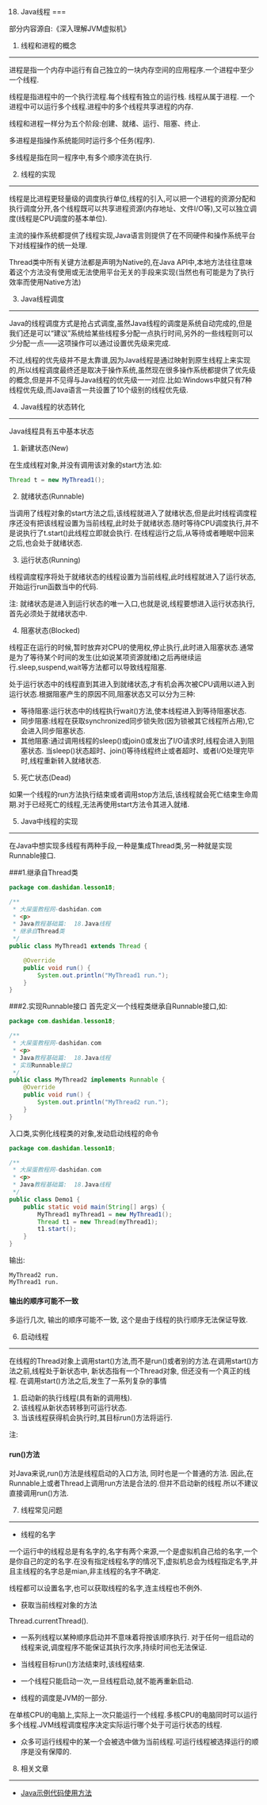 18. Java线程
===

部分内容源自:《深入理解JVM虚拟机》


1. 线程和进程的概念
---

进程是指一个内存中运行有自己独立的一块内存空间的应用程序.一个进程中至少一个线程.

线程是指进程中的一个执行流程.每个线程有独立的运行栈. 线程从属于进程. 一个进程中可以运行多个线程.进程中的多个线程共享进程的内存.

线程和进程一样分为五个阶段:创建、就绪、运行、阻塞、终止.

多进程是指操作系统能同时运行多个任务(程序).

多线程是指在同一程序中,有多个顺序流在执行.


2. 线程的实现
---
线程是比进程更轻量级的调度执行单位,线程的引入,可以把一个进程的资源分配和执行调度分开,各个线程既可以共享进程资源(内存地址、文件I/O等),又可以独立调度(线程是CPU调度的基本单位).

主流的操作系统都提供了线程实现,Java语言则提供了在不同硬件和操作系统平台下对线程操作的统一处理.

Thread类中所有关键方法都是声明为Native的,在Java API中,本地方法往往意味着这个方法没有使用或无法使用平台无关的手段来实现(当然也有可能是为了执行效率而使用Native方法)

3. Java线程调度
---

Java的线程调度方式是抢占式调度,虽然Java线程的调度是系统自动完成的,但是我们还是可以“建议”系统给某些线程多分配一点执行时间,另外的一些线程则可以少分配一点——这项操作可以通过设置优先级来完成.

不过,线程的优先级并不是太靠谱,因为Java线程是通过映射到原生线程上来实现的,所以线程调度最终还是取决于操作系统,虽然现在很多操作系统都提供了优先级的概念,但是并不见得与Java线程的优先级一一对应.比如:Windows中就只有7种线程优先级,而Java语言一共设置了10个级别的线程优先级.

4. Java线程的状态转化
---
Java线程具有五中基本状态

1. 新建状态(New)

在生成线程对象,并没有调用该对象的start方法.如:

```java
Thread t = new MyThread1();
```

2. 就绪状态(Runnable)

当调用了线程对象的start方法之后,该线程就进入了就绪状态,但是此时线程调度程序还没有把该线程设置为当前线程,此时处于就绪状态.随时等待CPU调度执行,并不是说执行了t.start()此线程立即就会执行. 在线程运行之后,从等待或者睡眠中回来之后,也会处于就绪状态.

3. 运行状态(Running)

线程调度程序将处于就绪状态的线程设置为当前线程,此时线程就进入了运行状态,开始运行run函数当中的代码.

注:
就绪状态是进入到运行状态的唯一入口,也就是说,线程要想进入运行状态执行,首先必须处于就绪状态中.

4. 阻塞状态(Blocked)

线程正在运行的时候,暂时放弃对CPU的使用权,停止执行,此时进入阻塞状态.通常是为了等待某个时间的发生(比如说某项资源就绪)之后再继续运行.sleep,suspend,wait等方法都可以导致线程阻塞.

处于运行状态中的线程直到其进入到就绪状态,才有机会再次被CPU调用以进入到运行状态.根据阻塞产生的原因不同,阻塞状态又可以分为三种:

* 等待阻塞:运行状态中的线程执行wait()方法,使本线程进入到等待阻塞状态.
* 同步阻塞:线程在获取synchronized同步锁失败(因为锁被其它线程所占用),它会进入同步阻塞状态.
* 其他阻塞:通过调用线程的sleep()或join()或发出了I/O请求时,线程会进入到阻塞状态. 当sleep()状态超时、join()等待线程终止或者超时、或者I/O处理完毕时,线程重新转入就绪状态.

5. 死亡状态(Dead)

如果一个线程的run方法执行结束或者调用stop方法后,该线程就会死亡结束生命周期.对于已经死亡的线程,无法再使用start方法令其进入就绪.

5. Java中线程的实现
---

在Java中想实现多线程有两种手段,一种是集成Thread类,另一种就是实现Runnable接口.

###1.继承自Thread类

```java
package com.dashidan.lesson18;

/**
 * 大屎蛋教程网-dashidan.com
 * <p>
 * Java教程基础篇:  18.Java线程
 * 继承自Thread类
 */
public class MyThread1 extends Thread {

    @Override
    public void run() {
        System.out.println("MyThread1 run.");
    }
}

```

###2.实现Runnable接口
首先定义一个线程类继承自Runnable接口,如: 
```java
package com.dashidan.lesson18;

/**
 * 大屎蛋教程网-dashidan.com
 * <p>
 * Java教程基础篇:  18.Java线程
 * 实现Runnable接口
 */
public class MyThread2 implements Runnable {
    @Override
    public void run() {
        System.out.println("MyThread2 run.");
    }
}
```

入口类,实例化线程类的对象,发动启动线程的命令
```java
package com.dashidan.lesson18;

/**
 * 大屎蛋教程网-dashidan.com
 * <p>
 * Java教程基础篇:  18.Java线程
 */
public class Demo1 {
    public static void main(String[] args) {
        MyThread1 myThread1 = new MyThread1();
        Thread t1 = new Thread(myThread1);
        t1.start();
    }
}
```

输出:

	MyThread2 run.
	MyThread1 run.
	
<div class="bs-callout bs-callout-warning">
    <h4>输出的顺序可能不一致</h4>
	<p>多运行几次, 输出的顺序可能不一致, 这个是由于线程的执行顺序无法保证导致.</p>
</div>

6. 启动线程
---

在线程的Thread对象上调用start()方法,而不是run()或者别的方法.在调用start()方法之前,线程处于新状态中, 新状态指有一个Thread对象, 但还没有一个真正的线程. 在调用start()方法之后,发生了一系列复杂的事情

1. 启动新的执行线程(具有新的调用栈).
2. 该线程从新状态转移到可运行状态.
3. 当该线程获得机会执行时,其目标run()方法将运行.

注:


<div class="bs-callout bs-callout-danger">
    <h4>run()方法</h4>	
	<p>对Java来说,run()方法是线程启动的入口方法, 同时也是一个普通的方法. 因此,在Runnable上或者Thread上调用run方法是合法的.但并不启动新的线程.所以不建议直接调用run()方法.</p>
</div>

7. 线程常见问题 
---

* 线程的名字

一个运行中的线程总是有名字的,名字有两个来源,一个是虚拟机自己给的名字,一个是你自己的定的名字.在没有指定线程名字的情况下,虚拟机总会为线程指定名字,并且主线程的名字总是mian,非主线程的名字不确定.

线程都可以设置名字,也可以获取线程的名字,连主线程也不例外.

* 获取当前线程对象的方法

Thread.currentThread().

* 一系列线程以某种顺序启动并不意味着将按该顺序执行. 对于任何一组启动的线程来说,调度程序不能保证其执行次序,持续时间也无法保证.

* 当线程目标run()方法结束时,该线程结束.

* 一个线程只能启动一次,一旦线程启动,就不能再重新启动.

* 线程的调度是JVM的一部分. 

在单核CPU的电脑上,实际上一次只能运行一个线程.多核CPU的电脑同时可以运行多个线程.JVM线程调度程序决定实际运行哪个处于可运行状态的线程.

* 众多可运行线程中的某一个会被选中做为当前线程.可运行线程被选择运行的顺序是没有保障的.

8. 相关文章
---

* [Java示例代码使用方法](http://localhost/article/java/addenda/Java示例代码使用方法.html)   